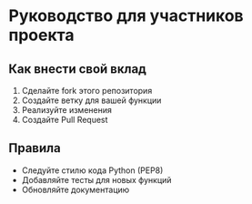 # Руководство для участников проекта

## Как внести свой вклад

1. Сделайте fork этого репозитория
2. Создайте ветку для вашей функции
3. Реализуйте изменения
4. Создайте Pull Request

## Правила

- Следуйте стилю кода Python (PEP8)
- Добавляйте тесты для новых функций
- Обновляйте документацию
